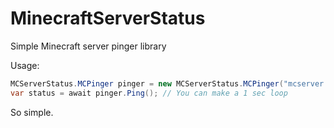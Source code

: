 # MinecraftServerStatus
Simple Minecraft server pinger library

Usage:

```C#
MCServerStatus.MCPinger pinger = new MCServerStatus.MCPinger("mcserver.example.com", 25565);
var status = await pinger.Ping(); // You can make a 1 sec loop
```

So simple.
